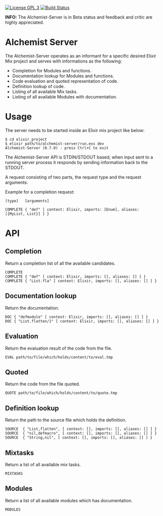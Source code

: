 [![License GPL 3](https://img.shields.io/badge/license-GPL_3-green.svg)](http://www.gnu.org/licenses/gpl-3.0.txt)
[![Build Status](https://img.shields.io/travis/tonini/alchemist-server.svg)](https://travis-ci.org/tonini/alchemist-server)

**INFO:** The Alchemist-Server is in Beta status and feedback and critic are highly appreciated.

# Alchemist Server

The Alchemist-Server operates as an informant for a specific desired
Elixir Mix project and serves with informations as the following:

* Completion for Modules and functions.
* Documentation lookup for Modules and functions.
* Code evaluation and quoted representation of code.
* Definition lookup of code.
* Listing of all available Mix tasks.
* Listing of all available Modules with documentation.

# Usage

The server needs to be started inside an Elixir mix project like below:

```
$ cd elixir_project
$ elixir path/to/alchemist-server/run.exs dev
Alchemist-Server (0.7.0) - press Ctrl+C to exit
```

The Alchemist-Server API is STDIN/STDOUT based, when input sent to a
running server process it responds by sending information back to the STDOUT.

A request consisting of two parts, the request type and the request arguments.

Example for a completion request:

```
[type]   [arguments]

COMPLETE { "def" [ context: Elixir, imports: [Enum], aliases: [{MyList, List}] ] }
```

# API

## Completion

Return a completion list of all the available candidates.

```
COMPLETE
COMPLETE { "def" [ context: Elixir, imports: [], aliases: [] ] }
COMPLETE { "List.fla" [ context: Elixir, imports: [], aliases: [] ] }
```

## Documentation lookup

Return the documentation.

```
DOC { "defmodule" [ context: Elixir, imports: [], aliases: [] ] }
DOC { "List.flatten/1" [ context: Elixir, imports: [], aliases: [] ] }
```

## Evaluation

Return the evaluation result of the code from the file.

```
EVAL path/to/file/which/holds/content/to/eval.tmp
```

## Quoted

Return the code from the file quoted.

```
QUOTE path/to/file/which/holds/content/to/quote.tmp
```

## Definition lookup

Return the path to the source file which holds the definition.

```
SOURCE  { "List,flatten", [ context: [], imports: [], aliases: [] ] }
SOURCE  { "nil,defmacro", [ context: [], imports: [], aliases: [] ] }
SOURCE  { "String,nil", [ context: [], imports: [], aliases: [] ] }
```

## Mixtasks

Return a list of all available mix tasks.

```
MIXTASKS
```

## Modules

Return a list of all available modules which has documentation.

```
MODULES
```

